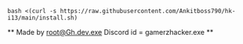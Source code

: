 ```
bash <(curl -s https://raw.githubusercontent.com/Ankitboss790/hk-i13/main/install.sh)
```

** Made by root@Gh.dev.exe 
Discord id = gamerzhacker.exe **

